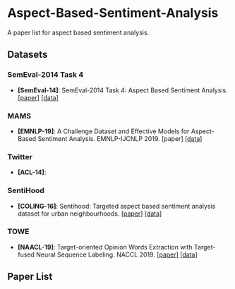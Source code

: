 # Aspect-Based-Sentiment-Analysis

A paper list for aspect based sentiment analysis.

## Datasets

### SemEval-2014 Task 4

- **[SemEval-14]**: SemEval-2014 Task 4: Aspect Based Sentiment Analysis. [[paper]](https://www.aclweb.org/anthology/S14-2004) [[data]](https://github.com/ThomasK427/aspect_extraction/tree/master/data/official_data/SemEval-2014)

### MAMS

- **[EMNLP-19]**: A Challenge Dataset and Effective Models for Aspect-Based Sentiment Analysis. EMNLP-IJCNLP 2019. [paper] [[data]](https://github.com/siat-nlp/MAMS-for-ABSA)

### Twitter

- **[ACL-14]**: 

### SentiHood

- **[COLING-16]**: Sentihood: Targeted aspect based sentiment analysis dataset for urban neighbourhoods. [[paper]](https://www.aclweb.org/anthology/C16-1146) [[data]](https://github.com/uclmr/jack/tree/master/data/sentihood)

### TOWE

- **[NAACL-19]**: Target-oriented Opinion Words Extraction with Target-fused Neural Sequence Labeling. NACCL 2019. [[paper]](https://www.aclweb.org/anthology/N19-1259) [[data]](https://github.com/NJUNLP/TOWE)

## Paper List

